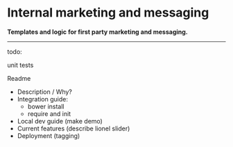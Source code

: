 # Internal marketing and messaging

**Templates and logic for first party marketing and messaging.**



----

todo:

unit tests

Readme
  - Description / Why?
  - Integration guide:
    - bower install
    - require and init
  - Local dev guide (make demo)
  - Current features (describe lionel slider)
  - Deployment (tagging)
  
  


